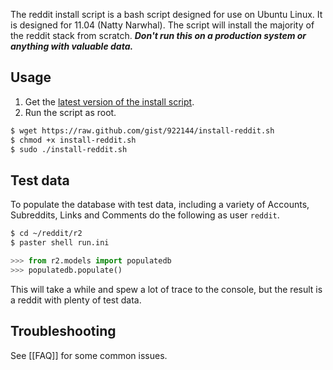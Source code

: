 The reddit install script is a bash script designed for use on Ubuntu Linux. It is designed for 11.04 (Natty Narwhal). The script will install the majority of the reddit stack from scratch. ***Don't run this on a production system or anything with valuable data.***

## Usage
1. Get the [latest version of the install script](https://gist.github.com/922144).
2. Run the script as root.

```bash
$ wget https://raw.github.com/gist/922144/install-reddit.sh
$ chmod +x install-reddit.sh
$ sudo ./install-reddit.sh
```

## Test data

To populate the database with test data, including a variety of Accounts, Subreddits, Links and Comments do the following as user `reddit`.

```bash
$ cd ~/reddit/r2
$ paster shell run.ini
```
```python
>>> from r2.models import populatedb
>>> populatedb.populate()
```

This will take a while and spew a lot of trace to the console, but the result is a reddit with plenty of test data.

## Troubleshooting

See [[FAQ]] for some common issues.
